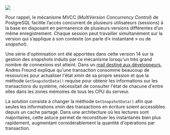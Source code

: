 <!--
Les commits sur ce sujet sont :

* https://commitfest.postgresql.org/29/2500/

Discussion

* https://gitlab.dalibo.info/formation/workshops/-/issues/137

-->

<div class="slide-content">

![](medias/ws14/connection-scalability-improvements.png)

</div>

<div class="notes">

Pour rappel, le mécanisme MVCC (_MultiVersion Concurrency Control_) de PostgreSQL
facilite l’accès concurrent de plusieurs utilisateurs (sessions) à la base en 
disposant en permanence de plusieurs versions différentes d’un même enregistrement.
Chaque session peut travailler simultanément sur la version qui s’applique à son
contexte (on parle d’« instantané » ou de _snapshot_).

Une série d'optimisation ont été apportées dans cette version 14 sur la gestion
des _snapshots_ induits par ce mécanisme lorsqu'un très grand nombre de connexions
est atteint. Dans un [mail destiné aux développeurs][20200301083601], Andres Freund
explique qu'une transaction consomme beaucoup de ressources pour actualiser l'état
_xmin_ de sa propre session et que la méthode `GetSnapshotData()` requise pour
obtenir les informations sur les transactions du système, nécessitait de consulter
l'état de chacune d'entre elles dans les zones mémoires de tous les CPU du serveur.

[20200301083601]: https://www.postgresql.org/message-id/flat/20200301083601.ews6hz5dduc3w2se@alap3.anarazel.de

La solution consiste à changer la méthode `GetSnapshotData()` afin que seules les
informations _xmin_ des transactions en écriture soient accessibles depuis un
cache partagé. Dans une architecture où les lectures sont majoritaires, cette
astuce permet de reconstituer les instantanés bien plus rapidement, augmentant 
considérablement la quantité d'opérations par transaction.

</div>
